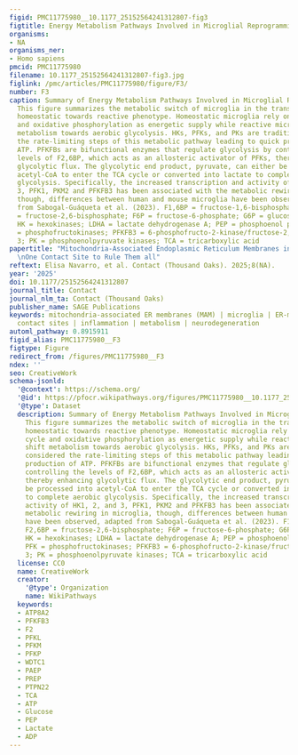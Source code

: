 ```yaml
---
figid: PMC11775980__10.1177_25152564241312807-fig3
figtitle: Energy Metabolism Pathways Involved in Microglial Reprogramming
organisms:
- NA
organisms_ner:
- Homo sapiens
pmcid: PMC11775980
filename: 10.1177_25152564241312807-fig3.jpg
figlink: /pmc/articles/PMC11775980/figure/F3/
number: F3
caption: Summary of Energy Metabolism Pathways Involved in Microglial Reprogramming.
  This figure summarizes the metabolic switch of microglia in the transition from
  homeostatic towards reactive phenotype. Homeostatic microglia rely on the TCA cycle
  and oxidative phosphorylation as energetic supply while reactive microglia shift
  metabolism towards aerobic glycolysis. HKs, PFKs, and PKs are traditionally considered
  the rate-limiting steps of this metabolic pathway leading to quick production of
  ATP. PFKFBs are bifunctional enzymes that regulate glycolysis by controlling the
  levels of F2,6BP, which acts as an allosteric activator of PFKs, thereby enhancing
  glycolytic flux. The glycolytic end product, pyruvate, can either be processed into
  acetyl-CoA to enter the TCA cycle or converted into lactate to complete aerobic
  glycolysis. Specifically, the increased transcription and activity of HK1, 2, and
  3, PFK1, PKM2 and PFKFB3 has been associated with the metabolic rewiring in microglia,
  though, differences between human and mouse microglia have been observed, adapted
  from Sabogal-Guáqueta et al. (2023). F1,6BP = fructose-1,6-bisphosphate; F2,6BP
  = fructose-2,6-bisphosphate; F6P = fructose-6-phosphate; G6P = glucose-6-phosphate;
  HK = hexokinases; LDHA = lactate dehydrogenase A; PEP = phosphoenol pyruvate; PFK
  = phosphofructokinases; PFKFB3 = 6-phosphofructo-2-kinase/fructose-2,6-bisphosphatase
  3; PK = phosphoenolpyruvate kinases; TCA = tricarboxylic acid
papertitle: "Mitochondria-Associated Endoplasmic Reticulum Membranes in Microglia:
  \nOne Contact Site to Rule Them all"
reftext: Elisa Navarro, et al. Contact (Thousand Oaks). 2025;8(NA).
year: '2025'
doi: 10.1177/25152564241312807
journal_title: Contact
journal_nlm_ta: Contact (Thousand Oaks)
publisher_name: SAGE Publications
keywords: mitochondria-associated ER membranes (MAM) | microglia | ER-mitochondria
  contact sites | inflammation | metabolism | neurodegeneration
automl_pathway: 0.8915911
figid_alias: PMC11775980__F3
figtype: Figure
redirect_from: /figures/PMC11775980__F3
ndex: ''
seo: CreativeWork
schema-jsonld:
  '@context': https://schema.org/
  '@id': https://pfocr.wikipathways.org/figures/PMC11775980__10.1177_25152564241312807-fig3.html
  '@type': Dataset
  description: Summary of Energy Metabolism Pathways Involved in Microglial Reprogramming.
    This figure summarizes the metabolic switch of microglia in the transition from
    homeostatic towards reactive phenotype. Homeostatic microglia rely on the TCA
    cycle and oxidative phosphorylation as energetic supply while reactive microglia
    shift metabolism towards aerobic glycolysis. HKs, PFKs, and PKs are traditionally
    considered the rate-limiting steps of this metabolic pathway leading to quick
    production of ATP. PFKFBs are bifunctional enzymes that regulate glycolysis by
    controlling the levels of F2,6BP, which acts as an allosteric activator of PFKs,
    thereby enhancing glycolytic flux. The glycolytic end product, pyruvate, can either
    be processed into acetyl-CoA to enter the TCA cycle or converted into lactate
    to complete aerobic glycolysis. Specifically, the increased transcription and
    activity of HK1, 2, and 3, PFK1, PKM2 and PFKFB3 has been associated with the
    metabolic rewiring in microglia, though, differences between human and mouse microglia
    have been observed, adapted from Sabogal-Guáqueta et al. (2023). F1,6BP = fructose-1,6-bisphosphate;
    F2,6BP = fructose-2,6-bisphosphate; F6P = fructose-6-phosphate; G6P = glucose-6-phosphate;
    HK = hexokinases; LDHA = lactate dehydrogenase A; PEP = phosphoenol pyruvate;
    PFK = phosphofructokinases; PFKFB3 = 6-phosphofructo-2-kinase/fructose-2,6-bisphosphatase
    3; PK = phosphoenolpyruvate kinases; TCA = tricarboxylic acid
  license: CC0
  name: CreativeWork
  creator:
    '@type': Organization
    name: WikiPathways
  keywords:
  - ATP8A2
  - PFKFB3
  - F2
  - PFKL
  - PFKM
  - PFKP
  - WDTC1
  - PAEP
  - PREP
  - PTPN22
  - TCA
  - ATP
  - Glucose
  - PEP
  - Lactate
  - ADP
---
```

